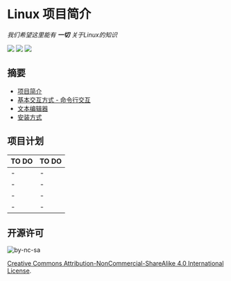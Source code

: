 # Linux 项目简介

*我们希望这里能有 **一切** 关于Linux的知识*

[![](https://img.shields.io/badge/chat-telegram-green.svg?logo=telegram)](https://t.me/joinchat/B5W13REomRfHphVkXodmrw)
[![](https://img.shields.io/badge/language-english-blue.svg)](https://github.com/HDsky/Linux)
[![](https://img.shields.io/badge/gitbook-website-orange.svg)](https://hdsky.gitbooks.io/linux/content/)

## 摘要

* [项目简介]()
* [基本交互方式 - 命令行交互](command.md)
* [文本编辑器](text-editor.md)
* [安装方式](install.md)

## 项目计划

| TO DO     | TO DO |
| :---      | :---  |
| -         | - |
| -         | - |
| -         | - |
| -         | - |


## 开源许可

![by-nc-sa](https://i.creativecommons.org/l/by-nc-sa/4.0/80x15.png)

[Creative Commons Attribution-NonCommercial-ShareAlike 4.0 International License](https://creativecommons.org/licenses/by-nc-sa/4.0/deed.en).